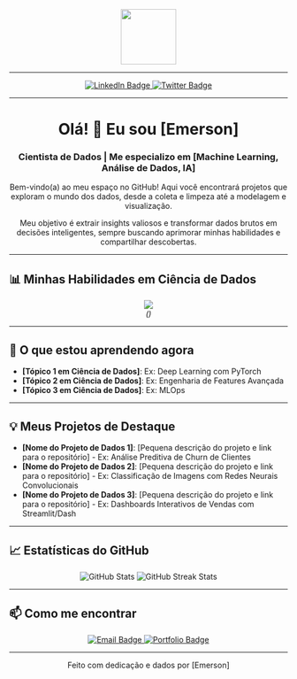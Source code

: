 <div id="header" align="center">
  <img src="https://media.giphy.com/media/M9gbBd9nbDrOTu1fnXH/giphy.gif" width="100"/>
</div>

---

<div id="badges" align="center">
  <a href="https://www.linkedin.com/in/SEU_USUARIO_LINKEDIN/](https://www.linkedin.com/feed/)">
    <img src="https://img.shields.io/badge/LinkedIn-blue?style=for-the-badge&logo=linkedin&logoColor=white" alt="LinkedIn Badge"/>
  </a>
  <a href="https://twitter.com/SEU_USUARIO_TWITTER">
    <img src="https://img.shields.io/badge/Twitter-blue?style=for-the-badge&logo=twitter&logoColor=white" alt="Twitter Badge"/>
  </a>
</div>

---

<div id="profile-text" align="center">
  <h1>Olá! 👋 Eu sou [Emerson]</h1>
  <h3>Cientista de Dados | Me especializo em [Machine Learning, Análise de Dados, IA]</h3>
  <p>Bem-vindo(a) ao meu espaço no GitHub! Aqui você encontrará projetos que exploram o mundo dos dados, desde a coleta e limpeza até a modelagem e visualização.</p>
  <p>Meu objetivo é extrair insights valiosos e transformar dados brutos em decisões inteligentes, sempre buscando aprimorar minhas habilidades e compartilhar descobertas.</p>
</div>

---

## 📊 Minhas Habilidades em Ciência de Dados

<div id="skills" align="center">
  <img src="https://skillicons.dev/icons?i=python,r,pandas,numpy,scikitlearn,tensorflow,pytorch,jupyter,tableau,powerbi,sql,excel,aws,docker,git,github,vscode" /><br>
  <em>()</em>
</div>

---

## 🌱 O que estou aprendendo agora

- **[Tópico 1 em Ciência de Dados]**: Ex: Deep Learning com PyTorch
- **[Tópico 2 em Ciência de Dados]**: Ex: Engenharia de Features Avançada
- **[Tópico 3 em Ciência de Dados]**: Ex: MLOps

---

## 💡 Meus Projetos de Destaque

- **[Nome do Projeto de Dados 1]**: [Pequena descrição do projeto e link para o repositório] - Ex: Análise Preditiva de Churn de Clientes
- **[Nome do Projeto de Dados 2]**: [Pequena descrição do projeto e link para o repositório] - Ex: Classificação de Imagens com Redes Neurais Convolucionais
- **[Nome do Projeto de Dados 3]**: [Pequena descrição do projeto e link para o repositório] - Ex: Dashboards Interativos de Vendas com Streamlit/Dash

---

## 📈 Estatísticas do GitHub

<div id="github-stats" align="center">
  <img src="https://github-readme-stats.vercel.app/api?username=SEU_USUARIO_GITHUB&show_icons=true&theme=dark" alt="GitHub Stats"/>
  <img src="https://github-readme-streak-stats.herokuapp.com/?user=SEU_USUARIO_GITHUB&theme=dark" alt="GitHub Streak Stats"/>
</div>

---

## 📫 Como me encontrar

<div id="contact-me" align="center">
  <a href="mailto:etmelomoraes@outlook.com">
    <img src="https://img.shields.io/badge/Email-D14836?style=for-the-badge&logo=gmail&logoColor=white" alt="Email Badge"/>
  </a>
  <a href="https://seuwabsite.com">
    <img src="https://img.shields.io/badge/Portfolio-FF5722?style=for-the-badge&logo=gatsby&logoColor=white" alt="Portfolio Badge"/>
  </a>
</div>

---

<div id="footer" align="center">
  Feito com dedicação e dados por [Emerson]
</div>
